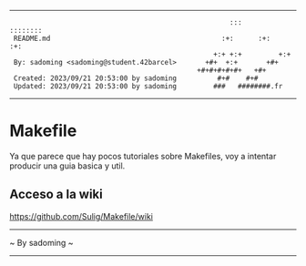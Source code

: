 * **************************************************************************** *
                                                                              
                                                          :::      ::::::::    
     README.md                                          :+:      :+:    :+:    
                                                      +:+ +:+         +:+      
     By: sadoming <sadoming@student.42barcel>       +#+  +:+       +#+         
                                                  +#+#+#+#+#+   +#+            
     Created: 2023/09/21 20:53:00 by sadoming          #+#    #+#              
     Updated: 2023/09/21 20:53:00 by sadoming         ###   ########.fr        

* **************************************************************************** *

# Makefile

Ya que parece que hay pocos tutoriales sobre Makefiles, voy a intentar producir una guia basica y util.

## Acceso a la wiki
https://github.com/Sulig/Makefile/wiki

***
~ By sadoming ~
***
